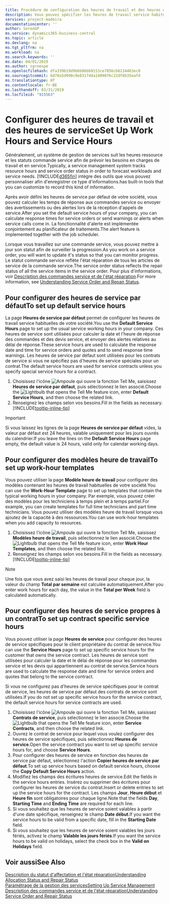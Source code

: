 ```yaml
---
title: Procédure de configuration des heures de travail et des heures de service | Microsoft Docs
description: Vous pouvez spécifier les heures de travail service habituelles de votre société. Ces heures de service sont utilisées pour calculer la date et l'heure de réponse des commandes et des devis service, et envoyer des alertes relatives au délai de réponse.
services: project-madeira
documentationcenter: ''
author: SorenGP
ms.service: dynamics365-business-central
ms.topic: article
ms.devlang: na
ms.tgt_pltfrm: na
ms.workload: na
ms.search.keywords: ''
ms.date: 04/01/2019
ms.author: sgroespe
ms.openlocfilehash: dfa339b19d9b6b86bb9153ce7856cb6134463ec8
ms.sourcegitcommit: bd78a5d990c9e83174da1409076c22df8b35eafd
ms.translationtype: HT
ms.contentlocale: fr-BE
ms.lasthandoff: 03/31/2019
ms.locfileid: "915563"
---
```

# <a name="set-up-work-hours-and-service-hours"></a><span data-ttu-id="60fc0-104">Configurer des heures de travail et des heures de service</span><span class="sxs-lookup"><span data-stu-id="60fc0-104">Set Up Work Hours and Service Hours</span></span>
<span data-ttu-id="60fc0-105">Généralement, un système de gestion de services suit les heures ressource et les statuts commande service afin de prévoir les besoins en charges de travail et en service.</span><span class="sxs-lookup"><span data-stu-id="60fc0-105">Typically, a service management system tracks resource hours and service order status in order to forecast workloads and service needs.</span></span> [!INCLUDE[d365fin](includes/d365fin_md.md)] <span data-ttu-id="60fc0-106">intègre des outils que vous pouvez personnaliser afin d'enregistrer ce type d'informations.</span><span class="sxs-lookup"><span data-stu-id="60fc0-106">has built-in tools that you can customize to record this kind of information.</span></span>  
  
<span data-ttu-id="60fc0-107">Après avoir défini les heures de service par défaut de votre société, vous pouvez calculer les temps de réponse aux commandes service ou envoyer des avertissements ou des alertes lors de la réception d'appels de service.</span><span class="sxs-lookup"><span data-stu-id="60fc0-107">After you set the default service hours of your company, you can calculate response times for service orders or send warnings or alerts when service calls come in.</span></span> <span data-ttu-id="60fc0-108">La fonctionnalité d'alerte est implémentée conjointement au planificateur de traitements.</span><span class="sxs-lookup"><span data-stu-id="60fc0-108">The alert feature is implemented together with the job scheduler.</span></span>   
  
<span data-ttu-id="60fc0-109">Lorsque vous travaillez sur une commande service, vous pouvez mettre à jour son statut afin de surveiller la progression.</span><span class="sxs-lookup"><span data-stu-id="60fc0-109">As you work on a service order, you will want to update it's status so that you can monitor progress.</span></span> <span data-ttu-id="60fc0-110">Le statut commande service reflète l'état réparation de tous les articles de service de la commande service.</span><span class="sxs-lookup"><span data-stu-id="60fc0-110">The service order status reflects the repair status of all the service items in the service order.</span></span> <span data-ttu-id="60fc0-111">Pour plus d'informations, voir [Description des commandes service et de l'état réparation](service-order-repair-status.md).</span><span class="sxs-lookup"><span data-stu-id="60fc0-111">For more information, see [Understanding Service Order and Repair Status](service-order-repair-status.md).</span></span> 

## <a name="to-set-up-default-service-hours"></a><span data-ttu-id="60fc0-112">Pour configurer des heures de service par défaut</span><span class="sxs-lookup"><span data-stu-id="60fc0-112">To set up default service hours</span></span>  
<span data-ttu-id="60fc0-113">La page **Heures de service par défaut** permet de configurer les heures de travail service habituelles de votre société.</span><span class="sxs-lookup"><span data-stu-id="60fc0-113">You use the **Default Service Hours** page to set up the usual service working hours in your company.</span></span> <span data-ttu-id="60fc0-114">Ces heures de service sont utilisées pour calculer la date et l'heure de réponse des commandes et des devis service, et envoyer des alertes relatives au délai de réponse.</span><span class="sxs-lookup"><span data-stu-id="60fc0-114">These service hours are used to calculate the response date and time for service orders and quotes and to send response time warnings.</span></span> <span data-ttu-id="60fc0-115">Les heures de service par défaut sont utilisées pour les contrats de service si vous ne spécifiez pas d'heures de service spéciales pour un contrat.</span><span class="sxs-lookup"><span data-stu-id="60fc0-115">The default service hours are used for service contracts unless you specify special service hours for a contract.</span></span>  
  
1. <span data-ttu-id="60fc0-116">Choisissez l'icône ![Ampoule qui ouvre la fonction Tell Me](media/ui-search/search_small.png "Dites-moi ce que vous voulez faire"), saisissez **Heures de service par défaut**, puis sélectionnez le lien associé.</span><span class="sxs-lookup"><span data-stu-id="60fc0-116">Choose the ![Lightbulb that opens the Tell Me feature](media/ui-search/search_small.png "Tell me what you want to do") icon, enter **Default Service Hours**, and then choose the related link.</span></span>  
2. <span data-ttu-id="60fc0-117">Renseignez les champs selon vos besoins.</span><span class="sxs-lookup"><span data-stu-id="60fc0-117">Fill in the fields as necessary.</span></span> [!INCLUDE[tooltip-inline-tip](includes/tooltip-inline-tip_md.md)]  
  
> [!IMPORTANT]  
>  <span data-ttu-id="60fc0-118">Si vous laissez les lignes de la page **Heures de service par défaut** vides, la valeur par défaut est 24 heures, valable uniquement pour les jours ouvrés du calendrier.</span><span class="sxs-lookup"><span data-stu-id="60fc0-118">If you leave the lines on the **Default Service Hours** page empty, the default value is 24 hours, valid only for calendar working days.</span></span>  
  
## <a name="to-set-up-work-hour-templates"></a><span data-ttu-id="60fc0-119">Pour configurer des modèles heure de travail</span><span class="sxs-lookup"><span data-stu-id="60fc0-119">To set up work-hour templates</span></span>
<span data-ttu-id="60fc0-120">Vous pouvez utiliser la page **Modèle heure de travail** pour configurer des modèles contenant les heures de travail habituelles de votre société.</span><span class="sxs-lookup"><span data-stu-id="60fc0-120">You can use the **Work-Hour Template** page to set up templates that contain the typical working hours in your company.</span></span> <span data-ttu-id="60fc0-121">Par exemple, vous pouvez créer des modèles pour les techniciens à temps plein et à temps partiel.</span><span class="sxs-lookup"><span data-stu-id="60fc0-121">For example, you can create templates for full time technicians and part time technicians.</span></span> <span data-ttu-id="60fc0-122">Vous pouvez utiliser des modèles heure de travail lorsque vous ajoutez de la capacité à des ressources.</span><span class="sxs-lookup"><span data-stu-id="60fc0-122">You can use work-hour templates when you add capacity to resources.</span></span>  
  
1. <span data-ttu-id="60fc0-123">Choisissez l'icône ![Ampoule qui ouvre la fonction Tell Me](media/ui-search/search_small.png "Dites-moi ce que vous voulez faire"), saisissez **Modèles heure de travail**, puis sélectionnez le lien associé.</span><span class="sxs-lookup"><span data-stu-id="60fc0-123">Choose the ![Lightbulb that opens the Tell Me feature](media/ui-search/search_small.png "Tell me what you want to do") icon, enter **Work Hour Templates**, and then choose the related link.</span></span>  
2. <span data-ttu-id="60fc0-124">Renseignez les champs selon vos besoins.</span><span class="sxs-lookup"><span data-stu-id="60fc0-124">Fill in the fields as necessary.</span></span> [!INCLUDE[tooltip-inline-tip](includes/tooltip-inline-tip_md.md)]  
  
> [!Note]
> <span data-ttu-id="60fc0-125">Une fois que vous avez saisi les heures de travail pour chaque jour, la valeur du champ **Total par semaine** est calculée automatiquement.</span><span class="sxs-lookup"><span data-stu-id="60fc0-125">After you enter work hours for each day, the value in the **Total per Week** field is calculated automatically.</span></span>  

## <a name="to-set-up-contract-specific-service-hours"></a><span data-ttu-id="60fc0-126">Pour configurer des heures de service propres à un contrat</span><span class="sxs-lookup"><span data-stu-id="60fc0-126">To set up contract specific service hours</span></span>  
<span data-ttu-id="60fc0-127">Vous pouvez utiliser la page **Heures de service** pour configurer des heures de service spécifiques pour le client propriétaire du contrat de service.</span><span class="sxs-lookup"><span data-stu-id="60fc0-127">You can use the **Service Hours** page to set up specific service hours for the customer that owns the service contract.</span></span> <span data-ttu-id="60fc0-128">Les heures de service sont utilisées pour calculer la date et le délai de réponse pour les commandes service et les devis qui appartiennent au contrat de service.</span><span class="sxs-lookup"><span data-stu-id="60fc0-128">Service hours are used to calculate the response date and time for service orders and quotes that belong to the service contract.</span></span>  
  
<span data-ttu-id="60fc0-129">Si vous ne configurez pas d'heures de service spécifiques pour le contrat de service, les heures de service par défaut des contrats de service sont utilisées.</span><span class="sxs-lookup"><span data-stu-id="60fc0-129">If you do not set up specific service hours for the service contract, the default service hours for service contracts are used.</span></span>  
  
1. <span data-ttu-id="60fc0-130">Choisissez l'icône ![Ampoule qui ouvre la fonction Tell Me](media/ui-search/search_small.png "Dites-moi ce que vous voulez faire"), saisissez **Contrats de service**, puis sélectionnez le lien associé.</span><span class="sxs-lookup"><span data-stu-id="60fc0-130">Choose the ![Lightbulb that opens the Tell Me feature](media/ui-search/search_small.png "Tell me what you want to do") icon, enter **Service Contracts**, and then choose the related link.</span></span>  
2. <span data-ttu-id="60fc0-131">Ouvrez le contrat de service pour lequel vous voulez configurer des heures de service spécifiques, puis sélectionnez **Heures de service**.</span><span class="sxs-lookup"><span data-stu-id="60fc0-131">Open the service contract you want to set up specific service hours for, and choose **Service Hours**.</span></span>  
4. <span data-ttu-id="60fc0-132">Pour configurer des heures de service en fonction des heures de service par défaut, sélectionnez l'action **Copier heures de service par défaut**.</span><span class="sxs-lookup"><span data-stu-id="60fc0-132">To set up service hours based on default service hours, choose the **Copy Default Service Hours** action.</span></span>  
5. <span data-ttu-id="60fc0-133">Modifiez les champs des écritures heures de service.</span><span class="sxs-lookup"><span data-stu-id="60fc0-133">Edit the fields in the service hours entries.</span></span> <span data-ttu-id="60fc0-134">Insérez ou supprimer des écritures pour configurer les heures de service du contrat.</span><span class="sxs-lookup"><span data-stu-id="60fc0-134">Insert or delete entries to set up the service hours for the contract.</span></span> <span data-ttu-id="60fc0-135">Les champs **Jour**, **Heure début** et **Heure fin** sont obligatoires pour chaque ligne.</span><span class="sxs-lookup"><span data-stu-id="60fc0-135">Note that the fields **Day**, **Starting Time** and **Ending Time** are required for each line.</span></span>  
6. <span data-ttu-id="60fc0-136">Si vous souhaitez que les heures de service soient valables à partir d'une date spécifique, renseignez le champ **Date début**.</span><span class="sxs-lookup"><span data-stu-id="60fc0-136">If you want the service hours to be valid from a specific date, fill in the **Starting Date** field.</span></span>  
7. <span data-ttu-id="60fc0-137">Si vous souhaitez que les heures de service soient valables les jours fériés, activez le champ **Valable les jours fériés**.</span><span class="sxs-lookup"><span data-stu-id="60fc0-137">If you want the service hours to be valid on holidays, select the check box in the **Valid on Holidays** field.</span></span>  

## <a name="see-also"></a><span data-ttu-id="60fc0-138">Voir aussi</span><span class="sxs-lookup"><span data-stu-id="60fc0-138">See Also</span></span>  
[<span data-ttu-id="60fc0-139">Description du statut d'affectation et l'état réparation</span><span class="sxs-lookup"><span data-stu-id="60fc0-139">Understanding Allocation Status and Repair Status</span></span>](service-allocation-status-and-repair-status.md)  
[<span data-ttu-id="60fc0-140">Paramétrage de la gestion des services</span><span class="sxs-lookup"><span data-stu-id="60fc0-140">Setting Up Service Management</span></span>](service-setup-service.md)  
[<span data-ttu-id="60fc0-141">Description des commandes service et de l'état réparation</span><span class="sxs-lookup"><span data-stu-id="60fc0-141">Understanding Service Order and Repair Status</span></span>](service-order-repair-status.md)  
